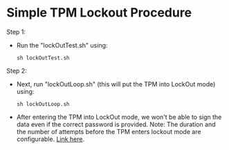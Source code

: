 
# Simple TPM Lockout Procedure

Step 1:
   * Run the "lockOutTest.sh" using:
        ```
        sh lockOutTest.sh
        ```

Step 2:
   * Next, run "lockOutLoop.sh" (this will put the TPM into LockOut mode) using:
        ```
        sh lockOutLoop.sh
        ```
   * After entering the TPM into LockOut mode, we won't be able to sign the data even if the correct password is provided.
        Note: The duration and the number of attempts before the TPM enters lockout mode are configurable. [Link here](https://github.com/tpm2-software/tpm2-tools/blob/5.7.X/man/tpm2_dictionarylockout.1.md).